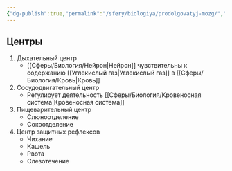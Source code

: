 ```yaml
---
{"dg-publish":true,"permalink":"/sfery/biologiya/prodolgovatyj-mozg/","tags":["Анатомия"]}
---
```


## Центры
1. Дыхательный центр
	- [[Сферы/Биология/Нейрон\|Нейрон]] чувствительны к содержанию [[Углекислый газ\|Углекислый газ]] в [[Сферы/Биология/Кровь\|Кровь]]
2. Сосудодвигательный центр
	- Регулирует деятельность [[Сферы/Биология/Кровеносная система\|Кровеносная система]]
3. Пищеварительный центр
	- Слюноотделение
	- Сокоотделение
4. Центр защитных рефлексов
	- Чихание
	- Кашель
	- Рвота
	- Слезотечение